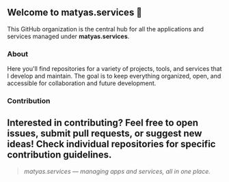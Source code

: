## Welcome to matyas.services 👋

This GitHub organization is the central hub for all the applications and services managed under **matyas.services**.

### About

Here you'll find repositories for a variety of projects, tools, and services that I develop and maintain. The goal is to keep everything organized, open, and accessible for collaboration and future development.

### Contribution

Interested in contributing? Feel free to open issues, submit pull requests, or suggest new ideas! Check individual repositories for specific contribution guidelines.
---

> _matyas.services — managing apps and services, all in one place._
